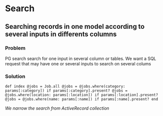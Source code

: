 # Search

## **Searching records in one model according to several inputs in differents columns**

### Problem
PG search search for one input in several column or tables. We want a SQL request that may have one or several inputs to search on several colums

### Solution
`def index
  @jobs = Job.all
  @jobs = @jobs.where(category: params[:category]) if params[:category].present?
  @jobs = @jobs.where(location: params[:location]) if params[:location].present?
  @jobs = @jobs.where(name: params[:name]) if params[:name].present?
end`

*We narrow the search from ActiveRecord collection*
